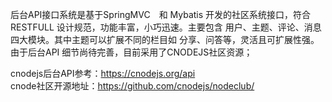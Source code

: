 后台API接口系统是基于SpringMVC　和 Mybatis 开发的社区系统接口，符合RESTFULL 设计规范，功能丰富，小巧迅速。主要包含 用户、主题、评论、消息四大模块。其中主题可以扩展不同的栏目如 分享、问答等，灵活且可扩展性强。
由于后台API 细节尚待完善，目前采用了CNODEJS社区资源；

cnodejs后台API参考：https://cnodejs.org/api  
cnode社区开源地址：https://github.com/cnodejs/nodeclub/